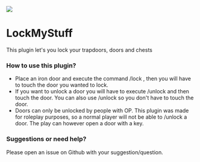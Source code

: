 [![](https://poggit.pmmp.io/shield.state/LockMyStuff)](https://poggit.pmmp.io/p/LockMyStuff)

# LockMyStuff
This plugin let's you lock your trapdoors, doors and chests

### How to use this plugin?
* Place an iron door and execute the command /lock <name>, then you will have to touch the door you wanted to lock.
* If you want to unlock a door you will have to execute /unlock and then touch the door. You can also use /unlock <name> so you don't have to touch the door.
* Doors can only be unlocked by people with OP. This plugin was made for roleplay purposes, so a normal player will not be able to /unlock a door. The play can however open a door with a key.

### Suggestions or need help?
Please open an issue on Github with your suggestion/question.

